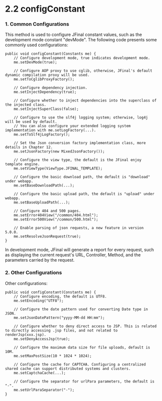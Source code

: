 # 2.2 configConstant
### 1. Common Configurations
This method is used to configure JFinal constant values, such as the development mode constant "devMode". The following code presents some commonly used configurations:
```
public void configConstant(Constants me) {
    // Configure development mode, true indicates development mode.
    me.setDevMode(true);
    
    // Configure AOP proxy to use cglib, otherwise, JFinal's default dynamic compilation proxy will be used.
    me.setToCglibProxyFactory();
    
    // Configure dependency injection.
    me.setInjectDependency(true);
    
    // Configure whether to inject dependencies into the superclass of the injected class.
    me.setInjectSuperClass(false);
    
    // Configure to use the slf4j logging system; otherwise, log4j will be used by default.
    // You can also configure your extended logging system implementation with me.setLogFactory(...).
    me.setToSlf4jLogFactory();
    
    // Set the Json conversion factory implementation class, more details in Chapter 12.
    me.setJsonFactory(new MixedJsonFactory());
    
    // Configure the view type, the default is the JFinal enjoy template engine.
    me.setViewType(ViewType.JFINAL_TEMPLATE);
    
    // Configure the basic download path, the default is "download" under webapp.
    me.setBaseDownloadPath(...);
    
    // Configure the basic upload path, the default is "upload" under webapp.
    me.setBaseUploadPath(...);
    
    // Configure 404 and 500 pages.
    me.setError404View("/common/404.html");
    me.setError500View("/common/500.html");
    
    // Enable parsing of json requests, a new feature in version 5.0.0.
    me.setResolveJsonRequest(true);
}
```
In development mode, JFinal will generate a report for every request, such as displaying the current request's URL, Controller, Method, and the parameters carried by the request.



### 2. Other Configurations
Other configurations:
```
public void configConstant(Constants me) {
    // Configure encoding, the default is UTF8.
    me.setEncoding("UTF8");
    
    // Configure the date pattern used for converting Date type in JSON.
    me.setJsonDatePattern("yyyy-MM-dd HH:mm");
    
    // Configure whether to deny direct access to JSP. This is related to directly accessing .jsp files, and not related to renderJsp(xxx.jsp).
    me.setDenyAccessJsp(true);
    
    // Configure the maximum data size for file uploads, default is 10M.
    me.setMaxPostSize(10 * 1024 * 1024);
    
    // Configure the cache for CAPTCHA. Configuring a centralized shared cache can support distributed systems and clusters.
    me.setCaptchaCache(...);
    
    // Configure the separator for urlPara parameters, the default is "-".
    me.setUrlParaSeparator("-");
}
```